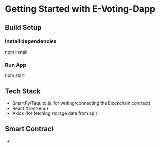# Getting Started with E-Voting-Dapp



## Build Setup
### Install dependencies
npm install
### Run App
npm start

## Tech Stack

- SmartPy/Taquito.js (for writing/connecting the Blockchain contract)
- React (front-end)
- Axios (for fetching storage data from api)

## Smart Contract
- 





